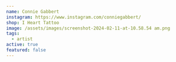 ```yaml
---
name: Connie Gabbert
instagram: https://www.instagram.com/conniegabbert/
shop: I Heart Tattoo
image: /assets/images/screenshot-2024-02-11-at-10.58.54 am.png
tags:
  - artist
active: true
featured: false
---
```

